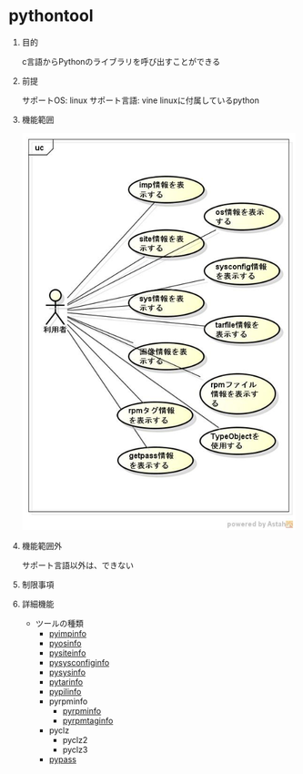pythontool
==========
1. 目的

   c言語からPythonのライブラリを呼び出すことができる

1. 前提

   サポートOS: linux
   サポート言語: vine linuxに付属しているpython

1. 機能範囲

   ![ucPythonTool](images/ucPythonTool.jpg)

1. 機能範囲外

   サポート言語以外は、できない

1. 制限事項

1. 詳細機能

   * ツールの種類
     - [pyimpinfo](pyimpinfo.md)
     - [pyosinfo](pyosinfo.md)
     - [pysiteinfo](pysiteinfo.md)
     - [pysysconfiginfo](pysysconfiginfo.md)
     - [pysysinfo](pysysinfo.md)
     - [pytarinfo](pytarinfo.md)
     - [pypilinfo](pypilinfo.md)
     - pyrpminfo
       - [pyrpminfo](pyrpminfo.md)
       - [pyrpmtaginfo](pyrpmtaginfo.md)
     - pyclz
       - pyclz2
       - pyclz3
     - [pypass](pypass.md)
  
